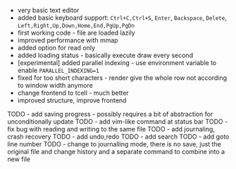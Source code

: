 - very basic text editor
- added basic keyboard support: `Ctrl+C,Ctrl+S`, `Enter`, `Backspace`, `Delete`, `Left,Right,Up,Down,Home,End,PgUp,PgDn`
- first working code - file are loaded lazily
- improved performance with mmap
- added option for read only
- added loading status - basically execute draw every second
- [experimental] added parallel indexing - use environment variable to enable `PARALLEL_INDEXING=1`
- fixed for too short characters - render give the whole row not according to window width anymore
- change frontend to tcell - much better
- improved structure, improve frontend

TODO - add saving progress - possibly requires a bit of abstraction for unconditionally update
TODO - add vim-like command at status bar
TODO - fix bug with reading and writing to the same file
TODO - add journaling, crash recovery
TODO - add undo,redo
TODO - add search
TODO - add goto line number
TODO - change to journalling mode, there is no save, just the original file and change history and a separate command to combine into a new file
